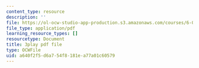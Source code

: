 ```yaml
---
content_type: resource
description: ''
file: https://ol-ocw-studio-app-production.s3.amazonaws.com/courses/6-0001-introduction-to-computer-science-and-programming-in-python-fall-2016/a640f2f5d6a754f8181ea77a01c60579_jjbWNcIjmzc.pdf
file_type: application/pdf
learning_resource_types: []
resourcetype: Document
title: 3play pdf file
type: OCWFile
uid: a640f2f5-d6a7-54f8-181e-a77a01c60579
---
```

